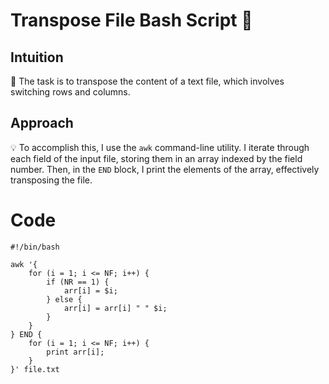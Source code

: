 # Transpose File Bash Script 🔄

## Intuition
🤔 The task is to transpose the content of a text file, which involves switching rows and columns.

## Approach
💡 To accomplish this, I use the `awk` command-line utility. I iterate through each field of the input file, storing them in an array indexed by the field number. Then, in the `END` block, I print the elements of the array, effectively transposing the file.

# Code
```
#!/bin/bash

awk '{
    for (i = 1; i <= NF; i++) {
        if (NR == 1) {
            arr[i] = $i;
        } else {
            arr[i] = arr[i] " " $i;
        }
    }
} END {
    for (i = 1; i <= NF; i++) {
        print arr[i];
    }
}' file.txt

```